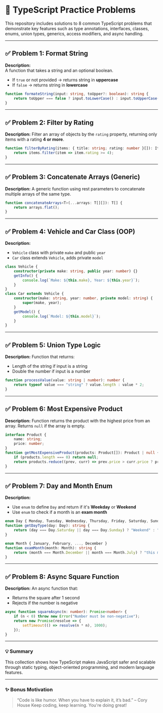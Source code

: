 
# 🚀 TypeScript Practice Problems

This repository includes solutions to 8 common TypeScript problems that demonstrate key features such as type annotations, interfaces, classes, enums, union types, generics, access modifiers, and async handling.

---

## ✅ Problem 1: Format String

**Description:**  
A function that takes a string and an optional boolean.  
- If `true` or not provided → returns string in **uppercase**  
- If `false` → returns string in **lowercase**

```ts
function formateString(input: string, toUpper?: boolean): string {
    return toUpper === false ? input.toLowerCase() : input.toUpperCase();
}
````

---

## ✅ Problem 2: Filter by Rating

**Description:**
Filter an array of objects by the `rating` property, returning only items with a rating **4 or more**.

```ts
function filterByRating(items: { title: string; rating: number }[]): Items[] {
    return items.filter(item => item.rating >= 4);
}
```

---

## ✅ Problem 3: Concatenate Arrays (Generic)

**Description:**
A generic function using rest parameters to concatenate multiple arrays of the same type.

```ts
function concatenateArrays<T>(...arrays: T[][]): T[] {
    return arrays.flat();
}
```

---

## ✅ Problem 4: Vehicle and Car Class (OOP)

**Description:**

* `Vehicle` class with private `make` and public `year`
* `Car` class extends `Vehicle`, adds private `model`

```ts
class Vehicle {
    constructor(private make: string, public year: number) {}
    getInfo() {
        console.log(`Make: ${this.make}, Year: ${this.year}`);
    }
}
class Car extends Vehicle {
    constructor(make: string, year: number, private model: string) {
        super(make, year);
    }
    getModel() {
        console.log(`Model: ${this.model}`);
    }
}
```

---

## ✅ Problem 5: Union Type Logic

**Description:**
Function that returns:

* Length of the string if input is a string
* Double the number if input is a number

```ts
function processValue(value: string | number): number {
    return typeof value === "string" ? value.length : value * 2;
}
```

---

## ✅ Problem 6: Most Expensive Product

**Description:**
Function returns the product with the highest price from an array. Returns `null` if the array is empty.

```ts
interface Product {
    name: string;
    price: number;
}
function getMostExpensiveProduct(products: Product[]): Product | null {
    if (products.length === 0) return null;
    return products.reduce((prev, curr) => prev.price > curr.price ? prev : curr);
}
```

---

## ✅ Problem 7: Day and Month Enum

**Description:**

* Use `enum` to define `Day` and return if it's **Weekday** or **Weekend**
* Use `enum` to check if a month is an **exam month**

```ts
enum Day { Monday, Tuesday, Wednesday, Thursday, Friday, Saturday, Sunday }
function getDayType(day: Day): string {
    return (day === Day.Saturday || day === Day.Sunday) ? "Weekend" : "Weekday";
}

enum Month { January, February, ..., December }
function examMonth(month: Month): string {
    return (month === Month.December || month === Month.July) ? "this month exam month" : "not exam month";
}
```

---

## ✅ Problem 8: Async Square Function

**Description:**
An async function that:

* Returns the square after 1 second
* Rejects if the number is negative

```ts
async function squareAsync(n: number): Promise<number> {
    if (n < 0) throw new Error("Number must be non-negative");
    return new Promise(resolve => {
        setTimeout(() => resolve(n * n), 1000);
    });
}
```

---

### 💡 Summary

This collection shows how TypeScript makes JavaScript safer and scalable through static typing, object-oriented programming, and modern language features.

---

### ✨ Bonus Motivation

> “Code is like humor. When you have to explain it, it’s bad.” – Cory House
> Keep coding, keep learning. You're doing great!

